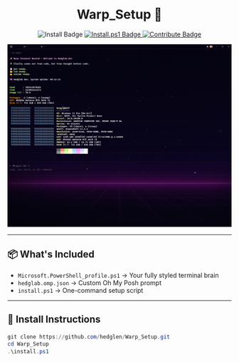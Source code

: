 <h1 align="center">Warp_Setup 🚀</h1>

<p align="center">
  <img src="https://img.shields.io/badge/Install-blue?style=for-the-badge&logo=powershell" alt="Install Badge">
  <a href="#-install-instructions">
    <img src="https://img.shields.io/badge/Clone%20%26%20Run-install.ps1-444444?style=for-the-badge&logo=github" alt="Install.ps1 Badge">
  </a>
  <a href="CONTRIBUTING.md">
    <img src="https://img.shields.io/badge/Contribute-blue?style=for-the-badge&logo=github" alt="Contribute Badge">
  </a>
</p>



</a>

<p align="center">
  <img src="./assets/Warp_Preview.png" alt="Warp Terminal Preview" width="800">
</p>

---

## 📦 What's Included

- `Microsoft.PowerShell_profile.ps1` → Your fully styled terminal brain  
- `hedglab.omp.json` → Custom Oh My Posh prompt  
- `install.ps1` → One-command setup script

---

## 🌸 Install Instructions

```powershell
git clone https://github.com/hedglen/Warp_Setup.git
cd Warp_Setup
.\install.ps1
